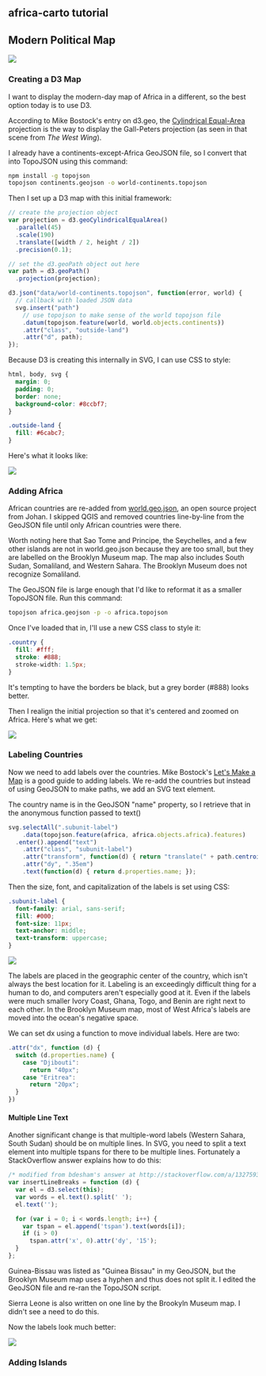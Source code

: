 ## africa-carto tutorial

## Modern Political Map

<img src="http://mapmeld.github.io/africa-carto/maps/3.jpg"/>

### Creating a D3 Map

I want to display the modern-day map of Africa in a different, so the best option today is to use D3.

According to Mike Bostock's entry on d3.geo, the
<a href="http://bl.ocks.org/mbostock/3712408">Cylindrical Equal-Area</a>
projection is the way to display the Gall-Peters projection (as seen in that scene from *The West Wing*).

I already have a continents-except-Africa GeoJSON file, so I convert that into TopoJSON using this command:

```bash
npm install -g topojson
topojson continents.geojson -o world-continents.topojson
```

Then I set up a D3 map with this initial framework:

```javascript
// create the projection object
var projection = d3.geoCylindricalEqualArea()
  .parallel(45)
  .scale(190)
  .translate([width / 2, height / 2])
  .precision(0.1);

// set the d3.geoPath object out here
var path = d3.geoPath()
  .projection(projection);

d3.json("data/world-continents.topojson", function(error, world) {
  // callback with loaded JSON data
  svg.insert("path")
    // use topojson to make sense of the world topojson file
    .datum(topojson.feature(world, world.objects.continents))
    .attr("class", "outside-land")
    .attr("d", path);
});
```

Because D3 is creating this internally in SVG, I can use CSS to style:

```css
html, body, svg {
  margin: 0;
  padding: 0;
  border: none;
  background-color: #8ccbf7;
}

.outside-land {
  fill: #6cabc7;
}
```

Here's what it looks like:

<img src="http://mapmeld.github.io/africa-carto/maps/progress/political-projection.png"/>

### Adding Africa

African countries are re-added from <a href="https://github.com/johan/world.geo.json/">world.geo.json</a>, an open source project from Johan. I skipped QGIS and removed countries line-by-line from the GeoJSON file until only African countries were there.

Worth noting here that Sao Tome and Principe, the Seychelles, and a few other islands are not in world.geo.json because they are too small, but they
are labelled on the Brooklyn Museum map. The map also includes South Sudan, Somaliland, and Western Sahara. The Brooklyn Museum does not recognize Somaliland.

The GeoJSON file is large enough that I'd like to reformat it as a smaller TopoJSON file. Run this command:

```bash
topojson africa.geojson -p -o africa.topojson
```

Once I've loaded that in, I'll use a new CSS class to style it:

```css
.country {
  fill: #fff;
  stroke: #888;
  stroke-width: 1.5px;
}
```

It's tempting to have the borders be black, but a grey border (#888) looks better.

Then I realign the initial projection so that it's centered and zoomed on Africa. Here's what we get:

<img src="http://mapmeld.github.io/africa-carto/maps/progress/political-cropped.png"/>

### Labeling Countries

Now we need to add labels over the countries. Mike Bostock's <a href="http://bost.ocks.org/mike/map/">Let's Make a Map</a>
is a good guide to adding labels. We re-add the countries but instead of using GeoJSON to make paths, we add an SVG text element.

The country name is in the GeoJSON "name" property, so I retrieve that in the anonymous function passed to text()

```javascript
svg.selectAll(".subunit-label")
    .data(topojson.feature(africa, africa.objects.africa).features)
  .enter().append("text")
    .attr("class", "subunit-label")
    .attr("transform", function(d) { return "translate(" + path.centroid(d) + ")"; })
    .attr("dy", ".35em")
    .text(function(d) { return d.properties.name; });
```

Then the size, font, and capitalization of the labels is set using CSS:

```css
.subunit-label {
  font-family: arial, sans-serif;
  fill: #000;
  font-size: 11px;
  text-anchor: middle;
  text-transform: uppercase;
}
```

<img src="http://mapmeld.github.io/africa-carto/maps/progress/political-labels.png"/>

The labels are placed in the geographic center of the country, which isn't always the best location for it. Labeling is an
exceedingly difficult thing for a human to do, and computers aren't especially good at it. Even if the labels were much
smaller Ivory Coast, Ghana, Togo, and Benin are right next to each other. In the Brooklyn Museum map, most of West Africa's
labels are moved into the ocean's negative space.

We can set dx using a function to move individual labels. Here are two:

```javascript
.attr("dx", function (d) {
  switch (d.properties.name) {
    case "Djibouti":
      return "40px";
    case "Eritrea":
      return "20px";
  }
})
```

#### Multiple Line Text

Another significant change is that multiple-word labels (Western Sahara, South Sudan) should be on multiple lines. In SVG, you need
to split a text element into multiple tspans for there to be multiple lines. Fortunately a StackOverflow answer explains how to do this:

```javascript
/* modified from bdesham's answer at http://stackoverflow.com/a/13275930 */
var insertLineBreaks = function (d) {
  var el = d3.select(this);
  var words = el.text().split(' ');
  el.text('');

  for (var i = 0; i < words.length; i++) {
    var tspan = el.append('tspan').text(words[i]);
    if (i > 0)
      tspan.attr('x', 0).attr('dy', '15');
  }
};
```

Guinea-Bissau was listed as "Guinea Bissau" in my GeoJSON, but the Brooklyn Museum map uses a hyphen and thus does not split it. I edited
the GeoJSON file and re-ran the TopoJSON script.

Sierra Leone is also written on one line by the Brookyln Museum map. I didn't see a need to do this.

Now the labels look much better:

<img src="http://mapmeld.github.io/africa-carto/maps/progress/political-labels-2.png"/>

### Adding Islands
